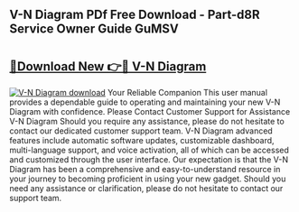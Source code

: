## V-N Diagram PDf Free Download - Part-d8R Service Owner Guide GuMSV

# <h2><a href="http://dftpfl.blite.top/?on=V-N+Diagram">🔗Download New 👉🔴 V-N Diagram</a></h2>

[![V-N Diagram download](https://i.imgur.com/lujVjoI.png)](http://dftpfl.blite.top/?on=V-N+Diagram)
Your Reliable Companion This user manual provides a dependable guide to operating and maintaining your new V-N Diagram with confidence. Please Contact Customer Support for Assistance V-N Diagram Should you require any assistance, please do not hesitate to contact our dedicated customer support team. V-N Diagram advanced features include automatic software updates, customizable dashboard, multi-language support, and voice activation, all of which can be accessed and customized through the user interface. Our expectation is that the V-N Diagram has been a comprehensive and easy-to-understand resource in your journey to becoming proficient in using your new gadget. Should you need any assistance or clarification, please do not hesitate to contact our support team.
